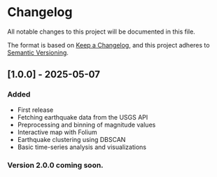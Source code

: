 # Changelog

All notable changes to this project will be documented in this file.

The format is based on [Keep a Changelog](https://keepachangelog.com/en/1.0.0/),
and this project adheres to [Semantic Versioning](https://semver.org/spec/v2.0.0.html).

## [1.0.0] - 2025-05-07
### Added
- First release
- Fetching earthquake data from the USGS API
- Preprocessing and binning of magnitude values
- Interactive map with Folium
- Earthquake clustering using DBSCAN
- Basic time-series analysis and visualizations

### Version 2.0.0 coming soon.